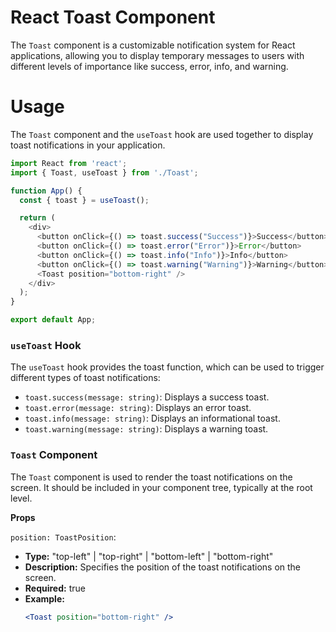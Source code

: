 # React Toast Component

The `Toast` component is a customizable notification system for React applications, allowing you to display temporary messages to users with different levels of importance like success, error, info, and warning.

# Usage

The `Toast` component and the `useToast` hook are used together to display toast notifications in your application.

```typescript
import React from 'react';
import { Toast, useToast } from './Toast';

function App() {
  const { toast } = useToast();

  return (
    <div>
      <button onClick={() => toast.success("Success")}>Success</button>
      <button onClick={() => toast.error("Error")}>Error</button>
      <button onClick={() => toast.info("Info")}>Info</button>
      <button onClick={() => toast.warning("Warning")}>Warning</button>
      <Toast position="bottom-right" />
    </div>
  );
}

export default App;
```

### `useToast` Hook

The `useToast` hook provides the toast function, which can be used to trigger different types of toast notifications:

- `toast.success(message: string)`: Displays a success toast.
- `toast.error(message: string)`: Displays an error toast.
- `toast.info(message: string)`: Displays an informational toast.
- `toast.warning(message: string)`: Displays a warning toast.

### `Toast` Component

The `Toast` component is used to render the toast notifications on the screen. It should be included in your component tree, typically at the root level.

**Props**

`position: ToastPosition`:

- **Type:** "top-left" | "top-right" | "bottom-left" | "bottom-right"
- **Description:** Specifies the position of the toast notifications on the screen.
- **Required:** true
- **Example:**
  ```jsx
  <Toast position="bottom-right" />
  ```

